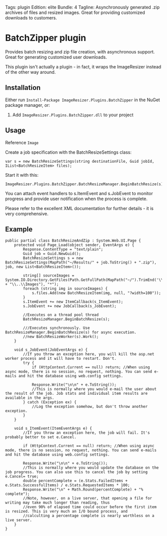 Tags: plugin
Edition: elite
Bundle: 4
Tagline: Asynchronously generated .zip archives of files and resized images. Great for providing customized downloads to customers.

# BatchZipper plugin

Provides batch resizing and zip file creation, with asynchronous support. Great for generating customized user downloads.

This plugin isn't actually a plugin - in fact, it wraps the ImageResizer instead of the other way around.

## Installation

Either run `Install-Package ImageResizer.Plugins.BatchZipper` in the NuGet package manager, or:

1. Add `ImageResizer.Plugins.BatchZipper.dll` to your project


## Usage

Reference `Image`

Create a job specification with the BatchResizeSettings class:

	var s = new BatchResizeSettings(string destinationFile, Guid jobId, IList<BatchResizeItem> files);

Start it with this:

	ImageResizer.Plugins.BatchZipper.BatchResizeManager.BeginBatchResize(s)

You can attach event handlers to s.ItemEvent and s.JobEvent to monitor progress and provide user notification when the process is complete.

Please refer to the excellent XML documentation for further details - it is very comprehensive.


## Example

	public partial class BatchResizeAndZip : System.Web.UI.Page {
	    protected void Page_Load(object sender, EventArgs e) {
	        Response.ContentType = "text/plain";
	        Guid job = Guid.NewGuid();
	        BatchResizeSettings s = new BatchResizeSettings(MapPath("~/Results/" + job.ToString() + ".zip"), job, new List<BatchResizeItem>());

	        string[] sourceImages = System.IO.Directory.GetFiles(Path.GetFullPath(MapPath("~/").TrimEnd('\\') + "\\..\\Images"), "*");
	        foreach (string img in sourceImages) {
	            s.files.Add(new BatchResizeItem(img, null, "?width=100"));
	        }
	        s.ItemEvent += new ItemCallback(s_ItemEvent);
	        s.JobEvent += new JobCallback(s_JobEvent);

	        //Executes on a thread pool thread
	        BatchResizeManager.BeginBatchResize(s);

	        ///Executes synchronously. Use  BatchResizeManager.BeginBatchResize(s) for async execution.
	        //new BatchResizeWorker(s).Work();
	    }

	    void s_JobEvent(JobEventArgs e) {
	        //If you throw an exception here, you will kill the asp.net worker process and it will have to restart. Don't.
	        try {
	            if (HttpContext.Current == null) return; //When using async mode, there is no session, no request, nothing. You can send e-mails and hit the database using web.config settings.

	            Response.Write("\n\n" + e.ToString());
	            //This is normally where you would e-mail the user about the result of the job. Job stats and individual item results are available in the args.
	        } catch (Exception ex) {
	            //Log the exception somehow, but don't throw another exception.
	        }
	    }

	    void s_ItemEvent(ItemEventArgs e) {
	        //If you throw an exception here, the job will fail. It's probably better to set e.Cancel.

	        if (HttpContext.Current == null) return; //When using async mode, there is no session, no request, nothing. You can send e-mails and hit the database using web.config settings.

	        Response.Write("\n\n" + e.ToString());
	        //This is normally where you would update the database on the job progress. You can also use this to cancel the job by setting e.Cancel= true;
	        double percentComplete = (e.Stats.FailedItems + e.Stats.SuccessfulItems) / e.Stats.RequestedItems * 100;
	        Response.Write("\n" + Math.Round(percentComplete) + "% complete");
	        //Note, however, on a live server, that opening a file for writing may take much longer than reading, thus
	        //even 90% of elapsed time could occur before the first item is resized. This is very much an I/O bound process, and 
	        //calculting a percentage complete is nearly worthless on a live server.
	    }
	}